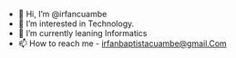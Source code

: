 - 👋 Hi, I’m @irfancuambe
- 👀 I’m interested in Technology.
- 🌱 I’m currently leaning Informatics
- 📫 How to reach me - irfanbaptistacuambe@gmail.Com 

<!---
IrfanCuambe/IrfanCuambe is a ✨ special ✨ repository because its `README.md` (this file) appears on your GitHub profile.
You can click the Preview link to take a look at your changes.
--->

